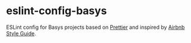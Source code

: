 # eslint-config-basys
ESLint config for Basys projects based on [Prettier](https://prettier.io) and inspired by [Airbnb Style Guide](https://github.com/airbnb/javascript).